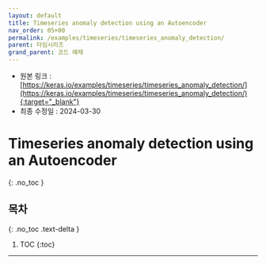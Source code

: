 ```yaml
---
layout: default
title: Timeseries anomaly detection using an Autoencoder
nav_order: 05+00
permalink: /examples/timeseries/timeseries_anomaly_detection/
parent: 타임시리즈
grand_parent: 코드 예제
---
```


* 원본 링크 : [https://keras.io/examples/timeseries/timeseries_anomaly_detection/](https://keras.io/examples/timeseries/timeseries_anomaly_detection/){:target="_blank"}
* 최종 수정일 : 2024-03-30

# Timeseries anomaly detection using an Autoencoder
{: .no_toc }

## 목차
{: .no_toc .text-delta }

1. TOC
{:toc}

---
